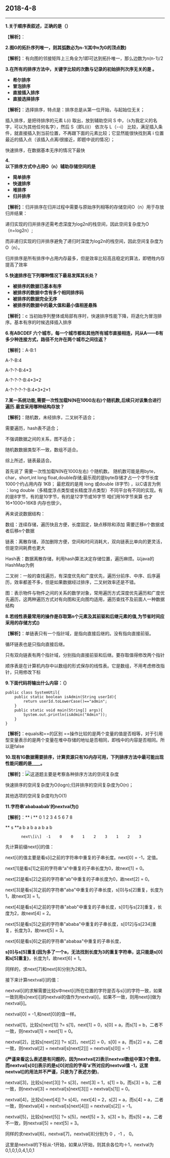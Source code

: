## 2018-4-8

---

**1.关于顺序表叙述，正确的是（）**

【**解析**】：

**2.图G的拓扑序列唯一，则其弧数必为n-1\(其中n为G的顶点数\)**

【**解析**】：有向图的邻接矩阵上三角全为1即可达到拓扑唯一，那么边数为n\(n-1\)/2

**3.在所有的排序方法中，关键字比较的次数与记录的初始排列次序无关的是 。**

* **希尔排序**
* **冒泡排序**
* **直接插入排序**
* **直接选择排序**

【**解析**】：选择排序，特点是：排序总是从第一位开始，与起始位无关；

插入排序，是把待排序的元素 L\(i\) 取出，放到辅助空间 S 中，（s为我定义的名字，可以为其他任何名字），然后 S（即L\(i\)） 依次与 L（--i） 比较，满足插入条件，就直接插入到当前位置，不再跟下面的元素比较；它显然能很快找到离 i 位置最近的插入点（该插入点离i很接近，即题中说的情况）；

快速排序，在数据基本无序的情况下最快

**4.  
以下排序方式中占用O（n）辅助存储空间的是**

* **简单排序**
* **快速排序**
* **堆排序**
* **归并排序**

【**解析**】：归并排序在归并过程中需要与原始序列相等的存储空间O（n）用于存放归并结果：

递归实现的归并排序还需考虑深度为log2n的栈空间，因此空间复杂度为O（n+log2n）;

而非递归实现的归并排序避免了递归时深度为log2n的栈空间，因此空间复杂度为O（n）。

归并排序是所有排序中占用内存最多，但是效率比较高且稳定的算法，即牺牲内存提高了效率

**5.快速排序在下列哪种情况下最易发挥其长处？**

* **被排序的数据已基本有序**
* **被排序的数据中含有多个相同排序码**
* **被排序的数据完全无序**
* **被排序的数据中的最大值和最小值相差悬殊**

【**解析**】：c 当初始序列整体或局部有序时，快速排序性能下降，将退化为冒泡排序。基本有序的时候选择插入排序

**6.有ABCDEF 六个城市，每一个城市都和其他所有城市直接相连，问从A——B有多少种连接方式，路径不允许在两个城市之间往返？**

【**解析**】：A-B:1

A-?-B:4

A-?-?-B:4\*3

A-?-?-?-B:4\*3\*2

A-?-?-?-?-B:4\*3\*2\*1

**7.某一系统功能,需要一次性加载N\(N在1000左右\)个随机数,后续只对该集合进行遍历.最宜采用哪种结构存放？**

【**解析**】：随机数，未经排序，二叉树不适合；

需要遍历，hash表不适合；

不强调数据之间的关系，图不适合；

随机数数据类型不一致，数组不适合。

综上所述，链表最适合。

首先说了 需要一次性加载N\(N在1000左右\) 个随机数。 随机数可能是用byte，char，short,int long float,double存储;最乐观的是byte存储才占一个字节长度 1000个约占用内存 1KB； 最悲观的是用 long 或double \(8字节\) ，以C语言为例 ：long double（多精度浮点类型或长精度浮点类型）不同平台有不同的实现。有的是8字节，有的是10字节，有的是12字节或16字节 咱们用16字节来算 也才16\*1000=16KB 内存也很少。

再来说说数据结构：

数组：连续存储，遍历快且方便，长度固定，缺点移除和添加 需要迁移n个数据或者后移n个数据

链表：离散存储，添加删除方便，空间和时间消耗大，双向链表比单向的更灵活，但是空间耗费也更大

Hash表：数据离散存储，利用hash算法决定存储位置，遍历麻烦。以java的HashMap为例

二叉树：一般的查找遍历，有深度优先和广度优先，遍历分前序、中序、后序遍历，效率都差不多，但是如果数据经过排序，二叉树效率还是不错。

图：表示物件与物件之间的关系的数学对象，常用遍历方式深度优先遍历和广度优先遍历，这两种遍历方式对有向图和无向图均适用，遍历查找不及前面人一种数据结构

**8.若线性表最常用的操作是存取第n个元素及其前驱和后继元素的值,为节省时间应采用的存储方式\(\)**

【**解析**】：单链表只有一个指针域，是指向直接后继的。没有指向直接前驱。

循环链表也是只指向直接后继。

只有双向链表有两个指针域，分别指向直接前驱和后继。要存取值得修改两个指针

顺序表是在计算机内存中以数组的形式保存的线性表。它是数组，不用考虑修改指针，只用修改下标

**9.下面代码将输出什么内容：（）**

```
public class SystemUtil{
    public static boolean isAdmin(String userId){
        return userId.toLowerCase()=="admin";
    }
    public static void main(String[] args){
        System.out.println(isAdmin("Admin"));
    }
}
```

【**解析**】：equals和==的区别 ==操作比较的是两个变量的值是否相等，对于引用型变量表示的是两个变量在堆中存储的地址是否相同，即栈中的内容是否相同。所以是false

**10.现有1G数据需要排序，计算资源只有1G内存可用，下列排序方法中最可能出现性能问题的是\_\_\_\_。**

【**解析**】：![](/assets/排序空间复杂度.png)这道题主要是考察各种排序方法的空间复杂度

快速排序的空间复杂度为O\(logn\);归并排序的空间复杂度为O\(n\)；

其他选项的空间复杂度均为O\(1\)

**11.字符串′ababaabab′的nextval为\(\)**

【**解析**】：** i   **   0    1    2    3    4    5    6    7    8

**                    s     **a    b    a    b    a    a    b    a    b

           next\[i\]  -1    0    0    1    2    3    1    2    3

先计算前缀next\[i\]的值：

next\[i\]的值主要是看s\[i\]之前的字符串中重复的子串长度。next\[0\] = -1，定值。

next\[1\]是看s\[1\]之前的字符串“a”中重复的子串长度为0，故next\[1\] = 0。

next\[2\]是看s\[2\]之前的字符串“ab”中重复的子串长度为0，故next\[2\] = 0。

next\[3\]是看s\[3\]之前的字符串"aba"中重复的子串长度，s\[0\]与s\[2\]重复，长度为1，故next\[3\] = 1。

next\[4\]是看s\[4\]之前的字符串"abab"中重复的子串长度，s\[01\]与s\[23\]重复，长度为2，故next\[4\] = 2。

next\[5\]是看s\[5\]之前的字符串"ababa"中重复的子串长度，s\[012\]与s\[234\]重复，长度为3，故next\[5\] = 3。

next\[6\]是看s\[6\]之前的字符串"ababaa"中重复的子串长度，

**s\[0\]与s\[5\]重复\(因为多了一个a，无法找到长度为3的重复字符串，这只能是s\[0\]和s\[5\]重复\)**，长度为1，故next\[6\] = 1。

同样的，求next\[7\]和next\[8\]分别为2和3。

接下来计算nextval\[i\]的值：

nextval\[i\]的求解需要比较s中next\[i\]所在位置的字符是否与s\[i\]的字符一致，如果一致则用s\[next\[i\]\]的nextval的值作为nextval\[i\]，如果不一致，则用next\[i\]做为nextval\[i\]。

nextval\[0\] = -1,和next\[0\]的值一样。

nextval\[1\]，比较s\[next\[1\]\] ?= s\[1\]，next\[1\] = 0，s\[0\] = a，而s\[1\] = b，二者不一致，则nextval\[1\] = next\[1\] = 0。

nextval\[2\]，比较s\[next\[2\]\] ?= s\[2\]，next\[2\] = 0，s\[0\] = a，而s\[2\] = a，二者一致，则nextval\[2\] = nextval\[s\[next\[2\]\]\] = nextval\[s\[0\]\] = -1

**\(严谨来看这么表述是有问题的，因为nextval\[2\]表示nextval数组中第3个数值，而nextval\[s\[0\]\]表示的是s\[0\]对应的字母‘a’所对应的nextval值 -1，这里nextval\[\]的用法并不严谨，只是为了表述方便\)**。

nextval\[3\]，比较s\[next\[3\]\] ?= s\[3\]，next\[3\] = 1，s\[1\] = b，而s\[3\] = b，二者一致，则nextval\[3\] = nextval\[s\[next\[3\]\]\] = nextval\[s\[1\]\] = 0。

nextval\[4\]，比较s\[next\[4\]\] ?= s\[4\]，next\[4\] = 2，s\[2\] = a，而s\[4\] = a，二者一致，则nextval\[4\] = nextval\[s\[next\[4\]\]\] = nextval\[s\[2\]\] = -1。

nextval\[5\]，比较s\[next\[5\]\] ?= s\[5\]，next\[5\] = 3，s\[3\] = b，而s\[5\] = a，二者不一致，则nextval\[5\] = next\[5\] = 3。

同样的求nextval\[6\]，nextval\[7\]，nextval\[8\]分别为 0 ，-1 ， 0。

这里是nextval的下标从-1开始，如果从1开始，则其余各位均＋1，nextval为0,1,0,1,0,4,1,0,1

